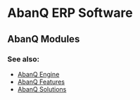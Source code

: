 # AbanQ ERP Software

## AbanQ Modules

### See also: 
*  [AbanQ Engine](https://github.com/falbujer/AbanQ)
*  [AbanQ Features](https://github.com/falbujer/AbanQ-Features)
*  [AbanQ Solutions](https://github.com/falbujer/AbanQ-Solutions)
